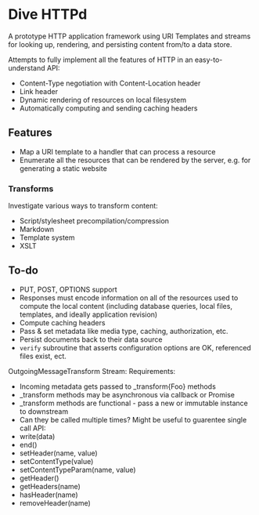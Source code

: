 # Dive HTTPd

A prototype HTTP application framework using URI Templates and streams for looking up, rendering, and persisting content from/to a data store.

Attempts to fully implement all the features of HTTP in an easy-to-understand API:

* Content-Type negotiation with Content-Location header
* Link header
* Dynamic rendering of resources on local filesystem
* Automatically computing and sending caching headers

## Features

* Map a URI template to a handler that can process a resource
* Enumerate all the resources that can be rendered by the server, e.g. for generating a static website

### Transforms

Investigate various ways to transform content:

* Script/stylesheet precompilation/compression
* Markdown
* Template system
* XSLT


## To-do

* PUT, POST, OPTIONS support
* Responses must encode information on all of the resources used to compute the local content (including database queries, local files, templates, and ideally application revision)
* Compute caching headers
* Pass & set metadata like media type, caching, authorization, etc.
* Persist documents back to their data source
* `verify` subroutine that asserts configuration options are OK, referenced files exist, ect.


OutgoingMessageTransform Stream:
Requirements:
- Incoming metadata gets passed to _transform{Foo} methods
- _transform methods may be asynchronous via callback or Promise
- _transform methods are functional - pass a new or immutable instance to downstream
- Can they be called multiple times? Might be useful to guarentee single call
API:
- write(data)
- end()
- setHeader(name, value)
- setContentType(value)
- setContentTypeParam(name, value)
- getHeader()
- getHeaders(name)
- hasHeader(name)
- removeHeader(name)
